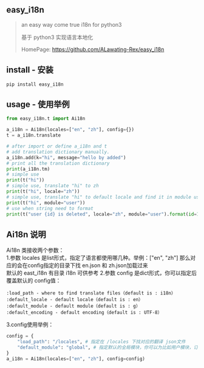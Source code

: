## easy_i18n
> an easy way come true i18n for python3  
> 
> 基于 python3 实现语言本地化
> 
> HomePage: https://github.com/ALawating-Rex/easy_i18n
> 

## install - 安装
```shell script
pip install easy_i18n
```

## usage - 使用举例
```python
from easy_i18n.t import Ai18n

a_i18n = Ai18n(locales=["en", "zh"], config={})
t = a_i18n.translate

# after import or define a_i18n and t
# add translation dictionary manually.
a_i18n.add(k="hi", message="hello by added")
# print all the translation dictionary
print(a_i18n.tm)
# simple use
print(t("hi"))
# simple use, translate "hi" to zh
print(t("hi", locale="zh"))
# simple use, translate "hi" to default locale and find it in module user
print(t("hi", module="user"))
# use when string need to format
print(t("user {id} is deleted", locale="zh", module="user").format(id=1))
```

## Ai18n 说明
Ai18n 类接收两个参数：  
1.参数 locales 是list形式，指定了语言都使用哪几种。举例：["en", "zh"] 那么对应的会在config指定的目录下找 en.json 和 zh.json加载过来  
默认的 east_i18n 有目录 i18n 可供参考
2.参数 config 是dict形式，你可以指定后覆盖默认的 config值：
```
:load_path - where to find translate files（default is : i18n）
:default_locale - default locale（default is : en）
:default_module - default module（default is : g）
:default_encoding - default encoding（default is : UTF-8）
```  
3.config使用举例：
```python
config = {
    "load_path": "/locales", # 指定在 /locales 下找对应的翻译 json文件
    "default_module": "global", # 指定默认的全局模块，你可以为比如用户模块，订单模块单独设置翻译，如果不指定 module 则会去全局模块查找。
}
a_i18n = Ai18n(locales=["en", "zh"], config=config)
```
